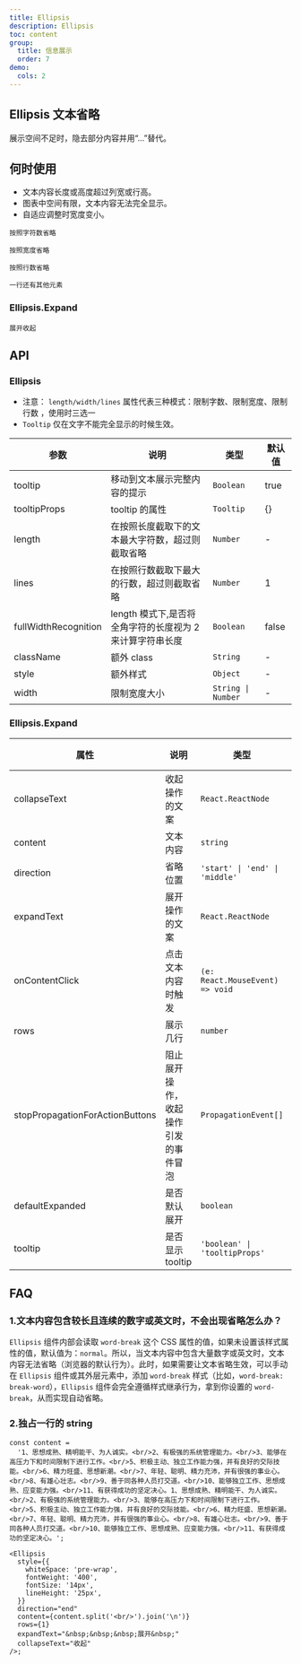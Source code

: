 ```yaml
---
title: Ellipsis
description: Ellipsis
toc: content
group:
  title: 信息展示
  order: 7
demo:
  cols: 2
---
```


## Ellipsis 文本省略

展示空间不足时，隐去部分内容并用“...”替代。

## 何时使用

- 文本内容长度或高度超过列宽或行高。
- 图表中空间有限，文本内容无法完全显示。
- 自适应调整时宽度变小。

<code src='./demo/demo1.tsx'>按照字符数省略</code>

<code src='./demo/demo2.tsx'>按照宽度省略</code>

<code src='./demo/demo3.tsx'>按照行数省略</code>

<code src='./demo/demo4.tsx'>一行还有其他元素</code>

### Ellipsis.Expand

<code src='./demo/expand.tsx'>展开收起</code>

## API

### Ellipsis

- 注意： `length/width/lines` 属性代表三种模式：限制字数、限制宽度、限制行数 ，使用时三选一
- `Tooltip` 仅在文字不能完全显示的时候生效。

| 参数                 | 说明                                                      | 类型               | 默认值 |
| -------------------- | --------------------------------------------------------- | ------------------ | ------ |
| tooltip              | 移动到文本展示完整内容的提示                              | `Boolean`          | true   |
| tooltipProps         | tooltip 的属性                                            | `Tooltip`          | {}     |
| length               | 在按照长度截取下的文本最大字符数，超过则截取省略          | `Number`           | -      |
| lines                | 在按照行数截取下最大的行数，超过则截取省略                | `Number`           | 1      |
| fullWidthRecognition | length 模式下,是否将全角字符的长度视为 2 来计算字符串长度 | `Boolean`          | false  |
| className            | 额外 class                                                | `String`           | -      |
| style                | 额外样式                                                  | `Object`           | -      |
| width                | 限制宽度大小                                              | `String \| Number` | -      |

### Ellipsis.Expand

| 属性                            | 说明                                 | 类型                            | 默认值  |
| ------------------------------- | ------------------------------------ | ------------------------------- | ------- |
| collapseText                    | 收起操作的文案                       | `React.ReactNode`               | `''`    |
| content                         | 文本内容                             | `string`                        | -       |
| direction                       | 省略位置                             | `'start' \| 'end' \| 'middle'`  | `'end'` |
| expandText                      | 展开操作的文案                       | `React.ReactNode`               | `''`    |
| onContentClick                  | 点击文本内容时触发                   | `(e: React.MouseEvent) => void` | -       |
| rows                            | 展示几行                             | `number`                        | `1`     |
| stopPropagationForActionButtons | 阻止展开操作，收起操作引发的事件冒泡 | `PropagationEvent[]`            | `[]`    |
| defaultExpanded                 | 是否默认展开                         | `boolean`                       | `false` |
| tooltip                         | 是否显示 tooltip                     | `'boolean' \| 'tooltipProps'`   | `false` |

## FAQ

### 1.文本内容包含较长且连续的数字或英文时，不会出现省略怎么办？

`Ellipsis` 组件内部会读取 `word-break` 这个 CSS 属性的值，如果未设置该样式属性的值，默认值为：`normal`。所以，当文本内容中包含大量数字或英文时，文本内容无法省略（浏览器的默认行为）。此时，如果需要让文本省略生效，可以手动在 `Ellipsis` 组件或其外层元素中，添加 `word-break` 样式（比如，`word-break: break-word`），`Ellipsis` 组件会完全遵循样式继承行为，拿到你设置的 `word-break`，从而实现自动省略。

### 2.独占一行的 string

```tsx | pure
const content =
  '1、思想成熟、精明能干、为人诚实。<br/>2、有极强的系统管理能力。<br/>3、能够在高压力下和时间限制下进行工作。<br/>5、积极主动、独立工作能力强，并有良好的交际技能。<br/>6、精力旺盛、思想新潮。<br/>7、年轻、聪明、精力充沛，并有很强的事业心。<br/>8、有雄心壮志。<br/>9、善于同各种人员打交道。<br/>10、能够独立工作、思想成熟、应变能力强。<br/>11、有获得成功的坚定决心。1、思想成熟、精明能干、为人诚实。<br/>2、有极强的系统管理能力。<br/>3、能够在高压力下和时间限制下进行工作。<br/>5、积极主动、独立工作能力强，并有良好的交际技能。<br/>6、精力旺盛、思想新潮。<br/>7、年轻、聪明、精力充沛，并有很强的事业心。<br/>8、有雄心壮志。<br/>9、善于同各种人员打交道。<br/>10、能够独立工作、思想成熟、应变能力强。<br/>11、有获得成功的坚定决心。';

<Ellipsis
  style={{
    whiteSpace: 'pre-wrap',
    fontWeight: '400',
    fontSize: '14px',
    lineHeight: '25px',
  }}
  direction="end"
  content={content.split('<br/>').join('\n')}
  rows={1}
  expandText="&nbsp;&nbsp;&nbsp;展开&nbsp;"
  collapseText="收起"
/>;
```
